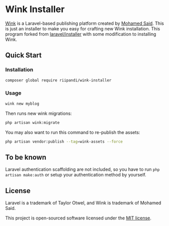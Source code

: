 # Wink Installer

[Wink](https://wink.themsaid.com/) is a Laravel-based publishing platform
created by [Mohamed Said](https://themsaid.com/). This is just an installer
to make you easy for crafting new Wink installation. This program forked
from [laravel/installer](https://github.com/laravel/installer) with some
modification to installing Wink.

## Quick Start

### Installation

```sh
composer global require riipandi/wink-installer
```

### Usage

```sh
wink new myblog
```

Then runs new wink migrations:

```sh
php artisan wink:migrate
```

You may also want to run this command to re-publish the assets:

```sh
php artisan vendor:publish --tag=wink-assets --force
```

## To be known

Laravel authentication scaffolding are not included, so you have to run
`php artisan make:auth` or setup your authentication method by yourself.

## License

Laravel is a trademark of Taylor Otwel, and Wink is trademark of Mohamed Said.

This project is open-sourced software licensed under the [MIT license](./LICENSE.txt).
